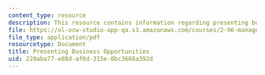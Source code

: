 ```yaml
---
content_type: resource
description: This resource contains information regarding presenting business opportunities.
file: https://ol-ocw-studio-app-qa.s3.amazonaws.com/courses/2-96-management-in-engineering-fall-2012/220aba77e88daf6d315e8bc3668a392d_MIT2_96F12_assn02.pdf
file_type: application/pdf
resourcetype: Document
title: Presenting Business Opportunities
uid: 220aba77-e88d-af6d-315e-8bc3668a392d
---
```

